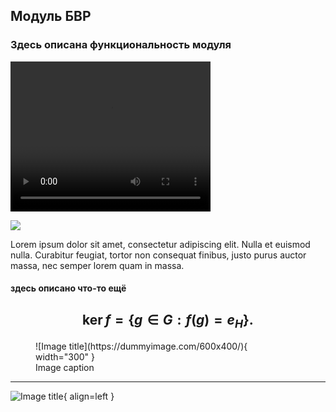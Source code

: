## Модуль БВР 

### Здесь описана функциональность модуля

<video src="\C:\Users\t.khovanova\Documents\mk\docs\video.mp4" width="320" height="240" controls></video>




[<img src="\C:\Users\t.khovanova\Documents\mk\docs\img.jpg">](http://google.com.au/)

Lorem ipsum dolor sit amet, consectetur adipiscing elit. Nulla et euismod
nulla. Curabitur feugiat, tortor non consequat finibus, justo purus auctor
massa, nec semper lorem quam in massa.


#### здесь описано что-то ещё

$$
\operatorname{ker} f=\{g\in G:f(g)=e_{H}\}{\mbox{.}}
$$
---
<figure markdown="span">
  ![Image title](https://dummyimage.com/600x400/){ width="300" }
  <figcaption>Image caption</figcaption>
</figure>

---

![Image title](https://dummyimage.com/600x400/eee/aaa){ align=left }